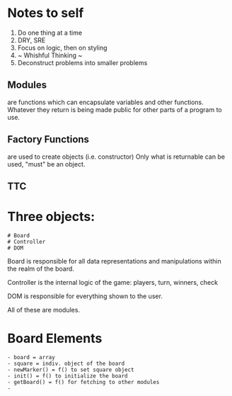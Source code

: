 # Notes to self

1. Do one thing at a time
2. DRY, SRE
3. Focus on logic, then on styling 
4. ~ Whishful Thinking ~
5. Deconstruct problems into smaller problems

## Modules 

are functions which can encapsulate variables and other functions. Whatever they return is being made public for other parts of a program to use. 

## Factory Functions 

are used to create objects (i.e. constructor)
Only what is returnable can be used, "must" be an object.

## TTC 

# Three objects:
    # Board
    # Controller
    # DOM 

Board is responsible for all data representations and manipulations within the realm of the board.

Controller is the internal logic of the game: players, turn, winners, check

DOM is responsible for everything shown to the user.

All of these are modules.

# Board Elements 
    - board = array
    - square = indiv. object of the board
    - newMarker() = f() to set square object
    - init() = f() to initialize the board
    - getBoard() = f() for fetching to other modules
    - 
